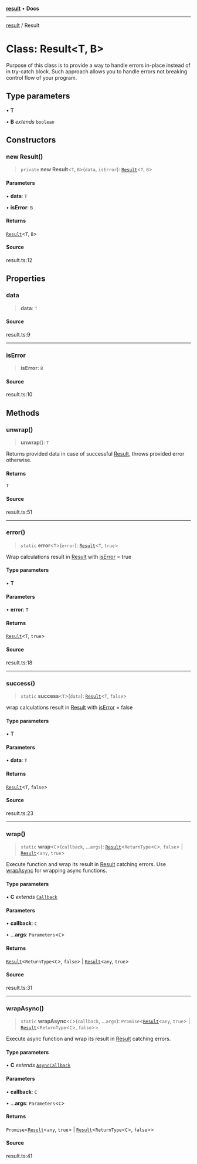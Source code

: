 [**result**](../README.md) • **Docs**

***

[result](../README.md) / Result

# Class: Result\<T, B\>

Purpose of this class is to provide a way to handle errors in-place instead of in try-catch block.
Such approach allows you to handle errors not breaking control flow of your program.

## Type parameters

• **T**

• **B** *extends* `boolean`

## Constructors

### new Result()

> `private` **new Result**\<`T`, `B`\>(`data`, `isError`): [`Result`](Result.md)\<`T`, `B`\>

#### Parameters

• **data**: `T`

• **isError**: `B`

#### Returns

[`Result`](Result.md)\<`T`, `B`\>

#### Source

result.ts:12

## Properties

### data

> **data**: `T`

#### Source

result.ts:9

***

### isError

> **isError**: `B`

#### Source

result.ts:10

## Methods

### unwrap()

> **unwrap**(): `T`

Returns provided data in case of successful [Result](Result.md), throws provided error otherwise.

#### Returns

`T`

#### Source

result.ts:51

***

### error()

> `static` **error**\<`T`\>(`error`): [`Result`](Result.md)\<`T`, `true`\>

Wrap calculations result in [Result](Result.md) with [isError](Result.md#iserror) = true

#### Type parameters

• **T**

#### Parameters

• **error**: `T`

#### Returns

[`Result`](Result.md)\<`T`, `true`\>

#### Source

result.ts:18

***

### success()

> `static` **success**\<`T`\>(`data`): [`Result`](Result.md)\<`T`, `false`\>

wrap calculations result in [Result](Result.md) with [isError](Result.md#iserror) = false

#### Type parameters

• **T**

#### Parameters

• **data**: `T`

#### Returns

[`Result`](Result.md)\<`T`, `false`\>

#### Source

result.ts:23

***

### wrap()

> `static` **wrap**\<`C`\>(`callback`, ...`args`): [`Result`](Result.md)\<`ReturnType`\<`C`\>, `false`\> \| [`Result`](Result.md)\<`any`, `true`\>

Execute function and wrap its result in [Result](Result.md) catching errors. 
Use [wrapAsync](Result.md#wrapasync) for wrapping async functions.

#### Type parameters

• **C** *extends* [`Callback`](../type-aliases/Callback.md)

#### Parameters

• **callback**: `C`

• ...**args**: `Parameters`\<`C`\>

#### Returns

[`Result`](Result.md)\<`ReturnType`\<`C`\>, `false`\> \| [`Result`](Result.md)\<`any`, `true`\>

#### Source

result.ts:31

***

### wrapAsync()

> `static` **wrapAsync**\<`C`\>(`callback`, ...`args`): `Promise`\<[`Result`](Result.md)\<`any`, `true`\> \| [`Result`](Result.md)\<`ReturnType`\<`C`\>, `false`\>\>

Execute async function and wrap its result in [Result](Result.md) catching errors.

#### Type parameters

• **C** *extends* [`AsyncCallback`](../type-aliases/AsyncCallback.md)

#### Parameters

• **callback**: `C`

• ...**args**: `Parameters`\<`C`\>

#### Returns

`Promise`\<[`Result`](Result.md)\<`any`, `true`\> \| [`Result`](Result.md)\<`ReturnType`\<`C`\>, `false`\>\>

#### Source

result.ts:41
